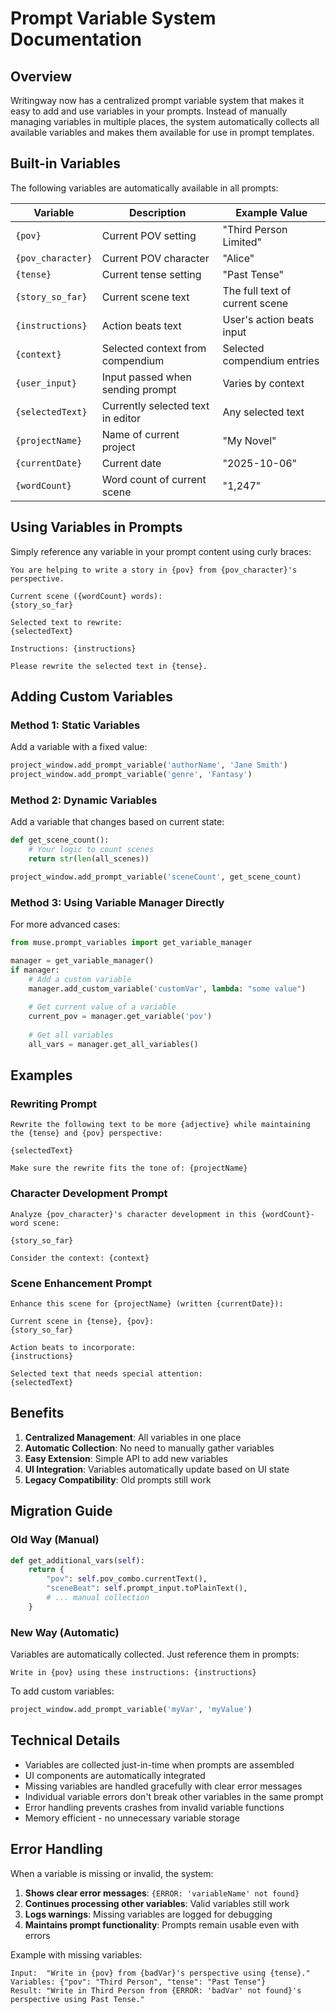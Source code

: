 # Prompt Variable System Documentation

## Overview

Writingway now has a centralized prompt variable system that makes it easy to add and use variables in your prompts. Instead of manually managing variables in multiple places, the system automatically collects all available variables and makes them available for use in prompt templates.

## Built-in Variables

The following variables are automatically available in all prompts:

| Variable | Description | Example Value |
|----------|-------------|---------------|
| `{pov}` | Current POV setting | "Third Person Limited" |
| `{pov_character}` | Current POV character | "Alice" |
| `{tense}` | Current tense setting | "Past Tense" |
| `{story_so_far}` | Current scene text | The full text of current scene |
| `{instructions}` | Action beats text | User's action beats input |
| `{context}` | Selected context from compendium | Selected compendium entries |
| `{user_input}` | Input passed when sending prompt | Varies by context |
| `{selectedText}` | Currently selected text in editor | Any selected text |
| `{projectName}` | Name of current project | "My Novel" |
| `{currentDate}` | Current date | "2025-10-06" |
| `{wordCount}` | Word count of current scene | "1,247" |

## Using Variables in Prompts

Simply reference any variable in your prompt content using curly braces:

```
You are helping to write a story in {pov} from {pov_character}'s perspective.

Current scene ({wordCount} words):
{story_so_far}

Selected text to rewrite:
{selectedText}

Instructions: {instructions}

Please rewrite the selected text in {tense}.
```

## Adding Custom Variables

### Method 1: Static Variables

Add a variable with a fixed value:

```python
project_window.add_prompt_variable('authorName', 'Jane Smith')
project_window.add_prompt_variable('genre', 'Fantasy')
```

### Method 2: Dynamic Variables

Add a variable that changes based on current state:

```python
def get_scene_count():
    # Your logic to count scenes
    return str(len(all_scenes))

project_window.add_prompt_variable('sceneCount', get_scene_count)
```

### Method 3: Using Variable Manager Directly

For more advanced cases:

```python
from muse.prompt_variables import get_variable_manager

manager = get_variable_manager()
if manager:
    # Add a custom variable
    manager.add_custom_variable('customVar', lambda: "some value")
    
    # Get current value of a variable
    current_pov = manager.get_variable('pov')
    
    # Get all variables
    all_vars = manager.get_all_variables()
```

## Examples

### Rewriting Prompt
```
Rewrite the following text to be more {adjective} while maintaining the {tense} and {pov} perspective:

{selectedText}

Make sure the rewrite fits the tone of: {projectName}
```

### Character Development Prompt  
```
Analyze {pov_character}'s character development in this {wordCount}-word scene:

{story_so_far}

Consider the context: {context}
```

### Scene Enhancement Prompt
```
Enhance this scene for {projectName} (written {currentDate}):

Current scene in {tense}, {pov}:
{story_so_far}

Action beats to incorporate:
{instructions}

Selected text that needs special attention:
{selectedText}
```

## Benefits

1. **Centralized Management**: All variables in one place
2. **Automatic Collection**: No need to manually gather variables
3. **Easy Extension**: Simple API to add new variables
4. **UI Integration**: Variables automatically update based on UI state
5. **Legacy Compatibility**: Old prompts still work

## Migration Guide

### Old Way (Manual)
```python
def get_additional_vars(self):
    return {
        "pov": self.pov_combo.currentText(),
        "sceneBeat": self.prompt_input.toPlainText(),
        # ... manual collection
    }
```

### New Way (Automatic)
Variables are automatically collected. Just reference them in prompts:
```
Write in {pov} using these instructions: {instructions}
```

To add custom variables:
```python
project_window.add_prompt_variable('myVar', 'myValue')
```

## Technical Details

- Variables are collected just-in-time when prompts are assembled
- UI components are automatically integrated
- Missing variables are handled gracefully with clear error messages
- Individual variable errors don't break other variables in the same prompt
- Error handling prevents crashes from invalid variable functions
- Memory efficient - no unnecessary variable storage

## Error Handling

When a variable is missing or invalid, the system:

1. **Shows clear error messages**: `{ERROR: 'variableName' not found}`
2. **Continues processing other variables**: Valid variables still work
3. **Logs warnings**: Missing variables are logged for debugging
4. **Maintains prompt functionality**: Prompts remain usable even with errors

Example with missing variables:
```
Input:  "Write in {pov} from {badVar}'s perspective using {tense}."
Variables: {"pov": "Third Person", "tense": "Past Tense"}
Result: "Write in Third Person from {ERROR: 'badVar' not found}'s perspective using Past Tense."
```